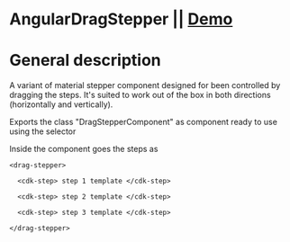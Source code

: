 # AngularDragStepper || <a href="https://abpprkonsalting.github.io/angular-drag-stepper/" rel="nofollow">Demo</a>

General description
=======================

A variant of material stepper component designed for been controlled by dragging the steps. It's suited to work out of the box in both directions (horizontally and vertically).

Exports the class "DragStepperComponent" as component ready to use using the selector <drag-stepper></drag-stepper>

Inside the component goes the steps as <cdk-step></cdk-step>

```
<drag-stepper>

  <cdk-step> step 1 template </cdk-step>

  <cdk-step> step 2 template </cdk-step>

  <cdk-step> step 3 template </cdk-step>

</drag-stepper>
```
